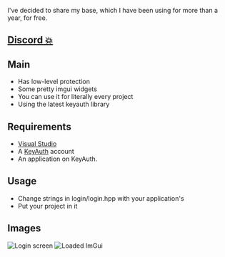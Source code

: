 I've decided to share my base, which I have been using for more than a year, for free.

## [Discord 💥](https://discord.gg/DMGrefzPQn)

## Main

- Has low-level protection
- Some pretty imgui widgets
- You can use it for literally every project
- Using the latest keyauth library

## Requirements
- [Visual Studio](https://visualstudio.microsoft.com/downloads/)
- A [KeyAuth](https://keyauth.cc) account
- An application on KeyAuth.

## Usage
- Change strings in login/login.hpp with your application's
- Put your project in it

## Images
![Login screen](https://github.com/RealMove/ImGui-KeyAuth-Base/assets/114800091/af2e4839-e855-451d-8e33-4efa8535a606)
![Loaded ImGui](https://github.com/RealMove/ImGui-KeyAuth-Base/assets/114800091/f852cc3b-b327-4306-81f9-34826d4e7f47)

